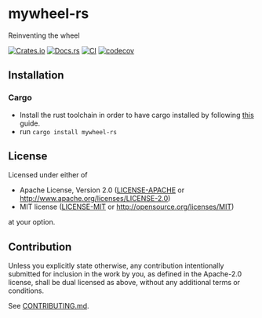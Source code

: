 # mywheel-rs

Reinventing the wheel

[![Crates.io](https://img.shields.io/crates/v/mywheel-rs.svg)](https://crates.io/crates/mywheel-rs)
[![Docs.rs](https://docs.rs/mywheel-rs/badge.svg)](https://docs.rs/mywheel-rs)
[![CI](https://github.com/luk036/mywheel-rs/workflows/CI/badge.svg)](https://github.com/luk036/mywheel-rs/actions)
[![codecov](https://codecov.io/gh/luk036/mywheel-rs/branch/main/graph/badge.svg?token=wu6Alzj2TF)](https://codecov.io/gh/luk036/mywheel-rs)

## Installation

### Cargo

* Install the rust toolchain in order to have cargo installed by following
  [this](https://www.rust-lang.org/tools/install) guide.
* run `cargo install mywheel-rs`

## License

Licensed under either of

 * Apache License, Version 2.0
   ([LICENSE-APACHE](LICENSE-APACHE) or http://www.apache.org/licenses/LICENSE-2.0)
 * MIT license
   ([LICENSE-MIT](LICENSE-MIT) or http://opensource.org/licenses/MIT)

at your option.

## Contribution

Unless you explicitly state otherwise, any contribution intentionally submitted
for inclusion in the work by you, as defined in the Apache-2.0 license, shall be
dual licensed as above, without any additional terms or conditions.

See [CONTRIBUTING.md](CONTRIBUTING.md).
